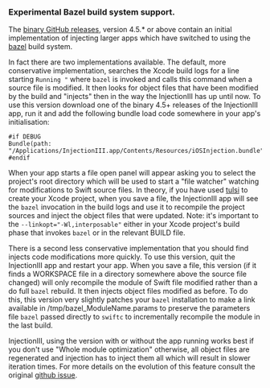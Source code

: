 ### Experimental Bazel build system support.

The [binary GitHub releases](https://github.com/johnno1962/InjectionIII/releases), version 4.5.* or above contain an initial implementation of injecting larger apps which have switched to using the [bazel](https://bazel.build/) build system.

In fact there are two implementations available. The default, more conservative implementation, searches the Xcode build logs for a line starting `Running "` where `bazel` is invoked and calls this command when a source file is modified. It then looks for object files that have been modified by the build and "injects" then in the way the InjectionIII has up until now. To use this version download one of the binary 4.5+ releases of the InjectionIII app, run it and add the following bundle load code somewhere in your app's initialisation:

```
#if DEBUG
Bundle(path: "/Applications/InjectionIII.app/Contents/Resources/iOSInjection.bundle")!.load()
#endif
```
When your app starts a file open panel will appear asking you to select the project's root directory which will be used to start a "file watcher" watching for modifications to Swift source files. In theory, if you have used [tulsi](https://github.com/bazelbuild/tulsi) to create your Xcode project, when you save a file, the InjectionIII app will see the `bazel` invocation in the build logs and use it to recompile the project sources and inject the object files that were updated. Note: it's important to the `--linkopt="-Wl,interposable"` either in your Xcode project's build phase that invokes `bazel` or in the relevant BUILD file.

There is a second less conservative implementation  that you should find injects code modifications more quickly. To use this version, quit the InjectionIII app and restart your app. When you save a file, this version (if it finds a WORKSPACE file in a directory somewhere above the source file changed) will only recompile the module of Swift file modified rather than a do full `bazel` rebuild. It then injects object files modified as before. To do this, this version very slightly patches your `bazel` installation to make a link available in /tmp/bazel_ModuleName.params to preserve the parameters file `bazel` passed directly to `swiftc` to incrementally recompile the module in the last build.

InjectionIII, using the version with or without the app running works best if you don't use "Whole module optimization" otherwise, all object files are regenerated and injection has to inject them all which will result in slower iteration times. For more details on the evolution of this feature consult the original [github issue](https://github.com/johnno1962/InjectionIII/issues/388).